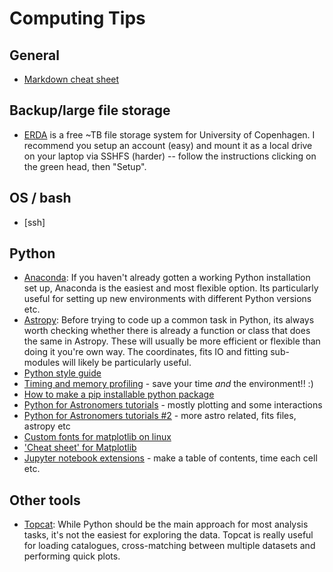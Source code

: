 # Computing Tips

## General

- [Markdown cheat sheet](https://github.com/adam-p/markdown-here/wiki/Markdown-Cheatsheet)

## Backup/large file storage

- [ERDA]() is a free ~TB file storage system for University of Copenhagen. I recommend you setup an account (easy) and mount it as a local drive on your laptop via SSHFS (harder) -- follow the instructions clicking on the green head, then "Setup".

## OS / bash

- [ssh]

## Python

- [Anaconda](https://docs.anaconda.com/anaconda/install/): If you haven't already gotten a working Python installation set up, Anaconda is the easiest and most flexible option. Its particularly useful for setting up new environments with different Python versions etc.
- [Astropy](https://docs.astropy.org/en/stable/): Before trying to code up a common task in Python, its always worth checking whether there is already a function or class that does the same in Astropy. These will usually be more efficient or flexible than doing it you're own way. The coordinates, fits IO and fitting sub-modules will likely be particularly useful.
- [Python style guide](https://docs.python-guide.org/writing/style/)
- [Timing and memory profiling](https://pynash.org/2013/03/06/timing-and-profiling/) - save your time *and* the environment!! :)
- [How to make a pip installable python package](https://nsls-ii.github.io/scientific-python-cookiecutter/index.html)
- [Python for Astronomers tutorials](https://prappleizer.github.io/index.html) - mostly plotting and some interactions
- [Python for Astronomers tutorials #2](https://python4astronomers.github.io/index.html#) - more astro related, fits files, astropy etc
- [Custom fonts for matplotlib on linux](https://andresabino.com/2015/08/18/fonts-and-matplotlib/)
- ['Cheat sheet' for Matplotlib](https://s3.amazonaws.com/assets.datacamp.com/blog_assets/Python_Matplotlib_Cheat_Sheet.pdf)
- [Jupyter notebook extensions](https://jupyter-contrib-nbextensions.readthedocs.io/en/latest/install.html) - make a table of contents, time each cell etc.

## Other tools

- [Topcat](http://www.star.bris.ac.uk/~mbt/topcat/): While Python should be the main approach for most analysis tasks, it's not the easiest for exploring the data. Topcat is really useful for loading catalogues, cross-matching between multiple datasets and performing quick plots.

